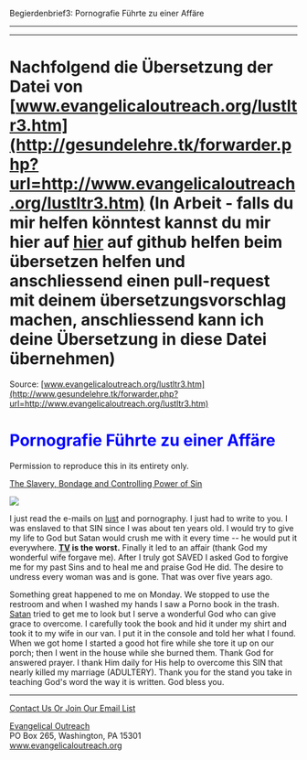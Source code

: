 <!--t Begierdenbrief3: Pornografie führte zu einer Affäre - in Arbeit (0% übersetzt) t-->
<!--d Begierdenbrief3: Pornografie führte zu einer Affäre - in Arbeit (0% übersetzt) d-->

Begierdenbrief3: Pornografie Führte zu einer Affäre

- - - 
- - -

# Nachfolgend die Übersetzung der Datei von [www.evangelicaloutreach.org/lustltr3.htm](http://gesundelehre.tk/forwarder.php?url=http://www.evangelicaloutreach.org/lustltr3.htm) (In Arbeit - falls du mir helfen könntest kannst du mir hier auf [hier](https://github.com/gesundelehre/gesundelehre_translate/blob/master/content/static/pornografiesucht/begierdenbrief3.md) auf github helfen beim übersetzen helfen und anschliessend einen pull-request mit deinem übersetzungsvorschlag machen, anschliessend kann ich deine Übersetzung in diese Datei übernehmen)

Source: [www.evangelicaloutreach.org/lustltr3.htm](http://www.gesundelehre.tk/forwarder.php?url=http://www.evangelicaloutreach.org/lustltr3.htm)

# <font color="blue">Pornografie Führte zu einer Affäre</font>

Permission to reproduce this in its entirety only.

[The Slavery, Bondage and Controlling Power of Sin](http://www.gesundelehre.tk/forwarder.php?url=http://www.evangelicaloutreach.org/sin.html)

![](../files/pictures/006.gif)



I just read the e-mails on [lust](http://www.gesundelehre.tk/forwarder.php?url=http://www.evangelicaloutreach.org/lust.html) and pornography. I just had to write to you. I was enslaved to that SIN since I was about ten years old. I would try to give my life to God but Satan would crush me with it every time -- he would put it everywhere. **[TV](http://www.gesundelehre.tk/forwarder.php?url=http://www.evangelicaloutreach.org/tv.htm) is the worst.** Finally it led to an affair (thank God my wonderful wife forgave me). After I truly got SAVED I asked God to forgive me for my past Sins and to heal me and praise God He did. The desire to undress every woman was and is gone. That was over five years ago.

Something great happened to me on Monday. We stopped to use the restroom and when I washed my hands I saw a Porno book in the trash. [Satan](http://www.gesundelehre.tk/forwarder.php?url=http://www.evangelicaloutreach.org/devil.html) tried to get me to look but I serve a wonderful God who can give grace to overcome. I carefully took the book and hid it under my shirt and took it to my wife in our van. I put it in the console and told her what I found. When we got home I started a good hot fire while she tore it up on our porch; then I went in the house while she burned them. Thank God for answered prayer. I thank Him daily for His help to overcome this SIN that nearly killed my marriage (ADULTERY). Thank you for the stand you take in teaching God's word the way it is written. God bless you.

* * *

[Contact Us Or Join Our Email List](http://www.gesundelehre.tk/forwarder.php?url=http://www.evangelicaloutreach.org/contact.html)

[Evangelical Outreach](http://www.gesundelehre.tk/forwarder.php?url=http://www.evangelicaloutreach.org/index.html)  
PO Box 265, Washington, PA 15301  
 www.evangelicaloutreach.org